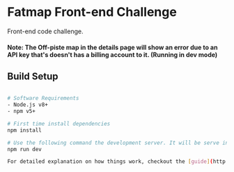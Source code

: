 # Fatmap Front-end Challenge

Front-end code challenge. 

#### Note: The Off-piste map in the details page will show an error due to an API key that's doesn't has a billing account to it. (Running in dev mode)

## Build Setup

``` bash

# Software Requirements 
- Node.js v8+
- npm v5+

# First time install dependencies
npm install

# Use the following command the development server. It will be serve in http://localhost:8080/ if it's available.
npm run dev

For detailed explanation on how things work, checkout the [guide](http://vuejs-templates.github.io/webpack/) and [docs for vue-loader](http://vuejs.github.io/vue-loader).
